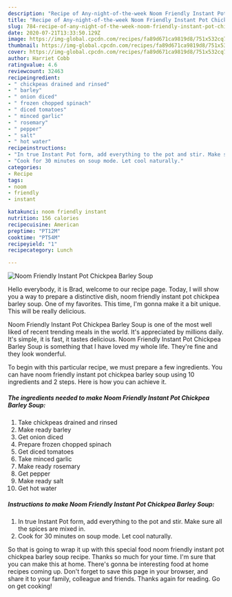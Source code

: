 ```yaml
---
description: "Recipe of Any-night-of-the-week Noom Friendly Instant Pot Chickpea Barley Soup"
title: "Recipe of Any-night-of-the-week Noom Friendly Instant Pot Chickpea Barley Soup"
slug: 784-recipe-of-any-night-of-the-week-noom-friendly-instant-pot-chickpea-barley-soup
date: 2020-07-21T13:33:50.129Z
image: https://img-global.cpcdn.com/recipes/fa89d671ca9819d8/751x532cq70/noom-friendly-instant-pot-chickpea-barley-soup-recipe-main-photo.jpg
thumbnail: https://img-global.cpcdn.com/recipes/fa89d671ca9819d8/751x532cq70/noom-friendly-instant-pot-chickpea-barley-soup-recipe-main-photo.jpg
cover: https://img-global.cpcdn.com/recipes/fa89d671ca9819d8/751x532cq70/noom-friendly-instant-pot-chickpea-barley-soup-recipe-main-photo.jpg
author: Harriet Cobb
ratingvalue: 4.6
reviewcount: 32463
recipeingredient:
- " chickpeas drained and rinsed"
- " barley"
- " onion diced"
- " frozen chopped spinach"
- " diced tomatoes"
- " minced garlic"
- " rosemary"
- " pepper"
- " salt"
- " hot water"
recipeinstructions:
- "In true Instant Pot form, add everything to the pot and stir. Make sure all the spices are mixed in."
- "Cook for 30 minutes on soup mode. Let cool naturally."
categories:
- Recipe
tags:
- noom
- friendly
- instant

katakunci: noom friendly instant 
nutrition: 156 calories
recipecuisine: American
preptime: "PT12M"
cooktime: "PT54M"
recipeyield: "1"
recipecategory: Lunch

---
```



![Noom Friendly Instant Pot Chickpea Barley Soup](https://img-global.cpcdn.com/recipes/fa89d671ca9819d8/751x532cq70/noom-friendly-instant-pot-chickpea-barley-soup-recipe-main-photo.jpg)

Hello everybody, it is Brad, welcome to our recipe page. Today, I will show you a way to prepare a distinctive dish, noom friendly instant pot chickpea barley soup. One of my favorites. This time, I'm gonna make it a bit unique. This will be really delicious.

Noom Friendly Instant Pot Chickpea Barley Soup is one of the most well liked of recent trending meals in the world. It's appreciated by millions daily. It's simple, it is fast, it tastes delicious. Noom Friendly Instant Pot Chickpea Barley Soup is something that I have loved my whole life. They're fine and they look wonderful.




To begin with this particular recipe, we must prepare a few ingredients. You can have noom friendly instant pot chickpea barley soup using 10 ingredients and 2 steps. Here is how you can achieve it.

<!--inarticleads1-->

##### The ingredients needed to make Noom Friendly Instant Pot Chickpea Barley Soup:

1. Take  chickpeas drained and rinsed
1. Make ready  barley
1. Get  onion diced
1. Prepare  frozen chopped spinach
1. Get  diced tomatoes
1. Take  minced garlic
1. Make ready  rosemary
1. Get  pepper
1. Make ready  salt
1. Get  hot water




<!--inarticleads2-->

##### Instructions to make Noom Friendly Instant Pot Chickpea Barley Soup:

1. In true Instant Pot form, add everything to the pot and stir. Make sure all the spices are mixed in.
1. Cook for 30 minutes on soup mode. Let cool naturally.




So that is going to wrap it up with this special food noom friendly instant pot chickpea barley soup recipe. Thanks so much for your time. I'm sure that you can make this at home. There's gonna be interesting food at home recipes coming up. Don't forget to save this page in your browser, and share it to your family, colleague and friends. Thanks again for reading. Go on get cooking!
